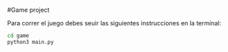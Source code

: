#Game project

Para correr el juego debes seuir las siguientes instrucciones en la terminal:

```sh
cd game
python3 main.py
```


